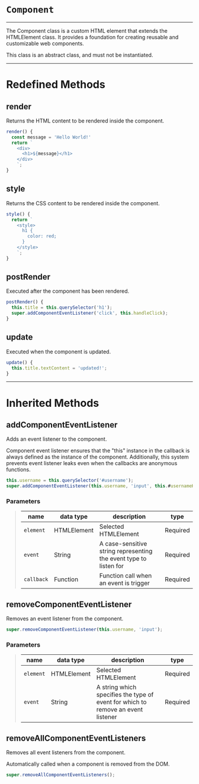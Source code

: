 # `Component`

--------------------------------------------------------------------------------

The Component class is a custom HTML element that extends the HTMLElement class.
It provides a foundation for creating reusable and customizable web components.

This class is an abstract class, and must not be instantiated.

--------------------------------------------------------------------------------

# Redefined Methods

## render

Returns the HTML content to be rendered inside the component.

```javascript
render() {
  const message = 'Hello World!'
  return `
    <div>
      <h1>${message}</h1>
    </div>
    `;
}
```

## style

Returns the CSS content to be rendered inside the component.

```javascript
style() {
  return `
    <style>
      h1 {
        color: red;
      }
    </style>
    `;
}
```

## postRender

Executed after the component has been rendered.

```javascript
postRender() {
  this.title = this.querySelector('h1');
  super.addComponentEventListener('click', this.handleClick);
}
```

## update

Executed when the component is updated.

```javascript
update() {
  this.title.textContent = 'updated!';
}
```

--------------------------------------------------------------------------------

# Inherited Methods

## addComponentEventListener

Adds an event listener to the component.

Component event listener ensures that the "this" instance in the
callback is always defined as the instance of the component. Additionally, this
system prevents event listener leaks even when the callbacks are anonymous
functions.

```javascript
this.username = this.querySelector('#username');
super.addComponentEventListener(this.username, 'input', this.#usernameHandler);
```

### Parameters

> | name       | data type   | description                                                       | type       |
> |------------|-------------|-------------------------------------------------------------------|------------|
> | `element`  | HTMLElement | Selected HTMLElement                                              | Required   |
> | `event`    | String      | A case-sensitive string representing the event type to listen for | Required   |
> | `callback` | Function    | Function call when an event is trigger                            | Required   |

## removeComponentEventListener

Removes an event listener from the component.

```javascript
super.removeComponentEventListener(this.username, 'input');
```

### Parameters

> | name       | data type   | description                                                                       | type       |
> |------------|-------------|-----------------------------------------------------------------------------------|------------|
> | `element`  | HTMLElement | Selected HTMLElement                                                              | Required   |
> | `event`    | String      | A string which specifies the type of event for which to remove an event listener  | Required   |


## removeAllComponentEventListeners

Removes all event listeners from the component.

Automatically called when a component is removed from the DOM.

```javascript
super.removeAllComponentEventListeners();
```
